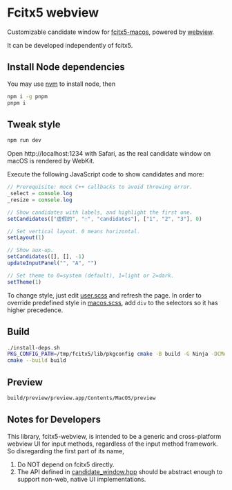 # Fcitx5 webview

Customizable candidate window for [fcitx5-macos](https://github.com/fcitx-contrib/fcitx5-macos),
powered by [webview](https://github.com/webview/webview).

It can be developed independently of fcitx5.

## Install Node dependencies

You may use [nvm](https://github.com/nvm-sh/nvm)
to install node, then

```sh
npm i -g pnpm
pnpm i
```

## Tweak style
```sh
npm run dev
```
Open http://localhost:1234 with Safari,
as the real candidate window on macOS is rendered by WebKit.

Execute the following JavaScript code to show candidates and more:
```js
// Prerequisite: mock C++ callbacks to avoid throwing error.
_select = console.log
_resize = console.log

// Show candidates with labels, and highlight the first one.
setCandidates(["虚假的", "🀄", "candidates"], ["1", "2", "3"], 0)

// Set vertical layout. 0 means horizontal.
setLayout(1)

// Show aux-up.
setCandidates([], [], -1)
updateInputPanel("", "A", "")

// Set theme to 0=system (default), 1=light or 2=dark.
setTheme(1)
```

To change style, just edit [user.scss](./page/user.scss) and refresh the page.
In order to override predefined style in [macos.scss](./page/macos.scss),
add `div` to the selectors so it has higher precedence.

## Build
```sh
./install-deps.sh
PKG_CONFIG_PATH=/tmp/fcitx5/lib/pkgconfig cmake -B build -G Ninja -DCMAKE_BUILD_TYPE=Debug
cmake --build build
```

## Preview
```sh
build/preview/preview.app/Contents/MacOS/preview
```

## Notes for Developers

This library, fcitx5-webview, is intended to be a generic and cross-platform webview UI for input methods, regardless of the input method framework.
So disregarding the first part of its name,

1. Do NOT depend on fcitx5 directly.
2. The API defined in [candidate_window.hpp](include/candidate_window.hpp) should be abstract enough to support non-web, native UI implementations.

